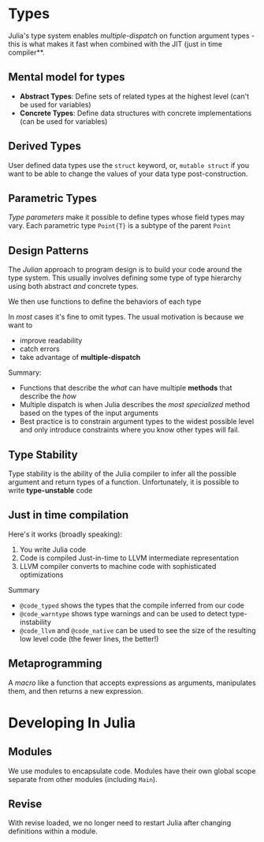 # Types 

Julia's type system enables *multiple-dispatch* on function argument types - this is what makes it fast when combined with the JIT (just in time compiler**. 

## Mental model for types 
- **Abstract Types**: Define sets of related types at the highest level (can't be used for variables)
- **Concrete Types**: Define data structures with concrete implementations (can be used for variables)

## Derived Types
User defined data types use the `struct` keyword, or, `mutable struct` if you want to be able to change the values of your data type post-construction. 


## Parametric Types
*Type parameters* make it possible to define types whose field types may vary. Each parametric type `Point{T}` is a subtype of the parent `Point`


## Design Patterns
The *Julian* approach to program design is to build your code around the type system. This usually involves defining some type of type hierarchy using both abstract *and* concrete types.

We then use functions to define the behaviors of each type

In *most* cases it's fine to omit types. The usual motivation is because we want to 
- improve readability 
- catch errors 
- take advantage of **multiple-dispatch**


Summary: 
- Functions that describe the *what* can have multiple **methods** that describe the *how*
- Multiple dispatch is when Julia describes the *most specialized* method based on the types of the input arguments 
- Best practice is to constrain argument types to the widest possible level and only introduce constraints where you know other types will fail.


## Type Stability
Type stability is the ability of the Julia compiler to infer all the possible argument and return types of a function. Unfortunately, it is possible to write **type-unstable** code


## Just in time compilation 
Here's it works (broadly speaking): 
1. You write Julia code 
2. Code is compiled Just-in-time to LLVM intermediate representation 
3. LLVM compiler converts to machine code with sophisticated optimizations 

Summary 
- `@code_typed` shows the types that the compile inferred from our code 
- `@code_warntype` shows type warnings and can be used to detect type-instability
- `@code_llvm` and `@code_native` can be used to see the size of the resulting low level code (the fewer lines, the better!)


## Metaprogramming
A *macro* like a function that accepts expressions as arguments, manipulates them, and then returns a new expression. 


# Developing In Julia


## Modules
We use modules to encapsulate code. Modules have their own global scope separate from other modules (including `Main`).

## Revise
With revise loaded, we no longer need to restart Julia after changing definitions within a module.
